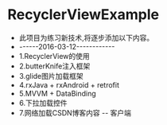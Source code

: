 # RecyclerViewExample
 * 此项目为练习新技术,将逐步添加以下内容。
 * ------2016-03-12------------
 * 1.RecyclerView的使用
 * 2.butterKnife注入框架
 * 3.glide图片加载框架
 * 4.rxJava + rxAndroid + retrofit
 * 5.MVVM + DataBinding
 * 6.下拉加载控件
 * 7.网络加载CSDN博客内容 -- 客户端
